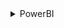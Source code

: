 <details><summary>PowerBI</summary>
<a href="https://powerbiconsulting.com/calculated-column-vs-measure-in-power-bi/">Calculated Column & Measures in Power BI: Understand the Difference</a>
<details>
